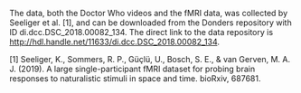 The data, both the Doctor Who videos and the fMRI data, was collected by Seeliger et al. [1], 
and can be downloaded from the Donders repository with ID di.dcc.DSC_2018.00082_134.
The direct link to the data repository is http://hdl.handle.net/11633/di.dcc.DSC_2018.00082_134.

[1]	Seeliger, K., Sommers, R. P., Güçlü, U., Bosch, S. E., & van Gerven, M. A. J. (2019). 
	A large single-participant fMRI dataset for probing brain responses to naturalistic stimuli 
	in space and time. bioRxiv, 687681.

